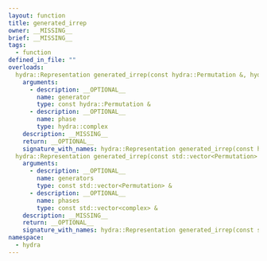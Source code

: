 ```yaml
---
layout: function
title: generated_irrep
owner: __MISSING__
brief: __MISSING__
tags:
  - function
defined_in_file: ""
overloads:
  hydra::Representation generated_irrep(const hydra::Permutation &, hydra::complex):
    arguments:
      - description: __OPTIONAL__
        name: generator
        type: const hydra::Permutation &
      - description: __OPTIONAL__
        name: phase
        type: hydra::complex
    description: __MISSING__
    return: __OPTIONAL__
    signature_with_names: hydra::Representation generated_irrep(const hydra::Permutation & generator, hydra::complex phase)
  hydra::Representation generated_irrep(const std::vector<Permutation> &, const std::vector<complex> &):
    arguments:
      - description: __OPTIONAL__
        name: generators
        type: const std::vector<Permutation> &
      - description: __OPTIONAL__
        name: phases
        type: const std::vector<complex> &
    description: __MISSING__
    return: __OPTIONAL__
    signature_with_names: hydra::Representation generated_irrep(const std::vector<Permutation> & generators, const std::vector<complex> & phases)
namespace:
  - hydra
---
```

